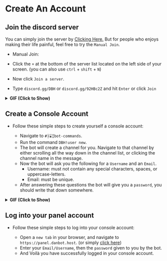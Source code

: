 # Create An Account

## Join the discord server

You can simply join the server by [Clicking Here.](https://danbot.host/discord)
But for people who enjoys making their life painful, feel free to try the `Manual Join`. 

- Manual Join:

 - Click the `+` at the bottom of the server list located on the left side of your screen. (you can also use `ctrl` + `shift` + `N`)
 - Now click `Join a server`.
 - Type `discord.gg/DBH` or `discord.gg/92HBc2Z` and hit `Enter` or click `Join`

<details>
<summary><strong>GIF (Click to Show)</strong></summary>

![Screencast](../_media/joining.gif ':size=850x455')

</details>

## Create a Console Account

- Follow these simple steps to create yourself a console account:

    - Navigate to `#├⌛╏bot-commands`.
    - Run the command `DBH!user new`.
    - The bot will create a channel for you. Navigate to that channel by either scrolling all the way down in the channel list, or clicking the channel name in the message. 
    - Now the bot will ask you the following for a `Username` and an `Email`.
        - Username: must not contain any special characters, spaces, or uppercase-letters.
        - Email: must be unique.
    - After answering these questions the bot will give you a `password`, you should write that down somewhere.

<details>
<summary><strong>GIF (Click to Show)</strong></summary>

![Screencast](../_media/creatingAnAccount.gif ':size=850x455')

</details>

## Log into your panel account

- Follow these simple steps to log into your console account:

    - Open a `new tab` in your browser, and navigate to `https://panel.danbot.host`. (or simply [click here](https://panel.danbot.host))
    - Enter your `Email/Username`, then the `password` given to you by the bot.
    - And Voilà you have successfully logged in your console account.
